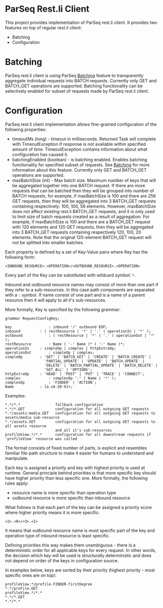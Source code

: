 ParSeq Rest.li Client
==========================

This project provides implementation of ParSeq rest.li client. It provides two features on top of regular rest.li client:
 * Batching
 * Configuration

Batching
========

ParSeq rest.li client is using ParSeq [Batching](https://github.com/linkedin/parseq/tree/master/contrib/parseq-batching) feature to transparently aggregate individual requests into BATCH requests. Currently only GET and BATCH_GET operations are supported. Batching functionality can be selectively enabled for subset of requests made by ParSeq rest.li client.

Configuration
=============
ParSeq rest.li client implementation allows fine-grained configuration of the following properties:
 * timeoutMs (long) - timeout in milliseconds. Returned Task will complete with TimeoutException if response is not available within specified amount of time. TimeoutException contains information about what configuration has caused it.
 * batchingEnabled (boolean) - is batching enabled. Enables batching functionality for specified subset of requests. See [Batching](https://github.com/linkedin/parseq/tree/master/contrib/parseq-batching) for more information about this feature. Currently only GET and BATCH_GET operations are supported.
 * maxBatchSize (int) - Max batch size. Maximum number of keys that will be aggregated together into one BATCH request. If there are more requests that can be batched then they will be grouped into number of BATCH requests, for example, if maxBatchSize is 100 and there are 256 GET requests, then they will be aggregated into 3 BATCH_GET requests containing respectively: 100, 100, 56 elements. However, maxBatchSize does not affect existing rest.li BATCH_GET requests, and it is only used to limit size of batch requests created as a result of aggregation. For example, if maxBatchSize is 100 and there are a BATCH_GET request with 120 elements and 120 GET requests, then they will be aggregated into 3 BATCH_GET requests containing respectively 120, 100, 20 elements. Note that the original 120-element BATCH_GET request will not be splitted into smaller batches.

Each property is defined by a set of Key-Value pairs where Key has the following form:

```
<INBOUND_RESOURCE>.<OPERATION>/<OUTBOUND_RESOURCE>.<OPERATION>
```

Every part of the Key can be substituted with wildcard symbol: `*`.

Inbound and outbound resource names may consist of more than one part if they refer to a sub-resources. In this case path components are separated with a `:` symbol. If name consist of one part and is a name of a parent resource then it will apply to all it's sub-resources.  

More formally, Key is specified by the following grammar:

```
grammar RequestConfigKey;

key 				: inbound '/' outbound EOF;
inbound			: ( restResource | '*' ) '.' ( operationIn | '*' );
outbound			: ( restResource | '*' ) '.' ( operationOut | '*' );
restResource		: Name ( '-' Name )* ( ':' Name )*;
operationIn		: simpleOp | complex | httpExtraOp;
operationOut		: simpleOp | complex;
simpleOp   		: 'GET' | 'BATCH_GET' | 'CREATE' | 'BATCH_CREATE' |
				  'PARTIAL_UPDATE' | 'UPDATE' | 'BATCH_UPDATE' |
				  'DELETE' | 'BATCH_PARTIAL_UPDATE' | 'BATCH_DELETE' |
				  'GET_ALL' | 'OPTIONS';
httpExtraOp		: 'HEAD' | 'POST' | 'PUT' | 'TRACE' | 'CONNECT';
complex 			: complexOp '-' ( Name | '*' );
complexOp   		: 'FINDER' | 'ACTION';
Name 			: [a-zA-Z0-9]+;
```

Examples:
```
*.*/*.*                fallback configuration
*.*/*.GET              configuration for all outgoing GET requests
*.*/assets:media.GET   configuration for all outgoing GET requests to assets/media sub-resource
*.*/assets.GET         configuration for all outgoing GET requests to all assets resource
                       and all it's sub-resources
profileView.*/*.*      configuration for all downstream requests if 'profileView' resource was called
```

The format consists of fixed number of parts, is explicit and resembles familiar file-path structure to make it easier for humans to understand and manipulate.

Each key is assigned a priority and key with highest priority is used at runtime. General principle behind priorities is that more specific key should have higher priority than less specific one. More formally, the following rules apply:
* resource name is more specific than operation type
* outbound resource is more specific than inbound resource

What follows is that each part of the key can be assigned a priority score where higher priority means it is more specific:

```
<2>.<0>/<3>.<1>
```

It means that outbound resource name is most specific part of the key and operation type of inbound resource is least specific.

Defining priorities this way makes them unambiguous - there is a deterministic order for all applicable keys for every request. In other words, the decision which key will be used is structurally deterministic and does not depend on order of the keys in configuration source.

In examples below, keys are sorted by their priority (highest priority - most specific ones are on top):

```
profileView.*/profile.FINDER-firstDegree
*.*/profile.GET
profileView.*/*.*
*.*/*.GET
*.*/*.*
```


